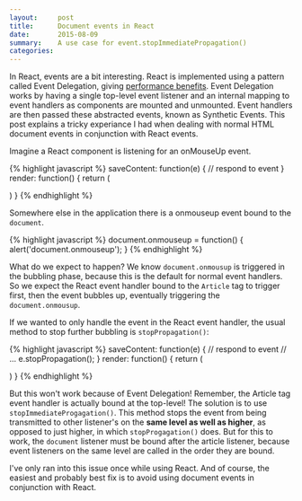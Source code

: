```yaml
---
layout:     post
title:      Document events in React
date:       2015-08-09
summary:    A use case for event.stopImmediatePropagation()
categories: 
---
```


In React, events are a bit interesting.  React is implemented using a pattern called Event Delegation, giving [performance benefits](http://davidwalsh.name/event-delegate).  Event Delegation works by having a single top-level event listener and an internal mapping to event handlers as components are mounted and unmounted.  Event handlers are then passed these abstracted events, known as Synthetic Events.  This post explains a tricky experiance I had when dealing with normal HTML document events in conjunction with React events.

Imagine a React component is listening for an onMouseUp event.

{% highlight javascript %}
    saveContent: function(e) {
        // respond to event
    }
    render: function() {
    	return (
    		<article onMouseUp={this.saveContent} />
        )
    }
{% endhighlight %}

Somewhere else in the application there is a onmouseup event bound to the `document`.

{% highlight javascript %}
    document.onmouseup = function() {
        alert('document.onmouseup');
    }
{% endhighlight %}

What do we expect to happen?  We know `document.onmousup` is triggered in the bubbling phase, because this is the default for normal event handlers.  So we expect the React event handler bound to the `Article` tag to trigger first, then the event bubbles up, eventually triggering the `document.onmousup`.

If we wanted to only handle the event in the React event handler, the usual method to stop further bubbling is `stopPropagation()`:

{% highlight javascript %}
    saveContent: function(e) {
        // respond to event
        // ...
    	e.stopPropagation();
    }
    render: function() {
        return (
            <article onMouseUp={this.saveContent} />
        )
    }
{% endhighlight %}

 But this won't work because of Event Delegation!  Remember, the Article tag event handler is actually bound at the top-level!  The solution is to use `stopImmediateProgagation()`.  This method stops the event from being transmitted to other listener's on the **same level as well as higher**, as opposed to just higher, in which `stopProgagation()` does.  But for this to work, the `document` listener must be bound after the article listener, because event listeners on the same level are called in the order they are bound.  

I've only ran into this issue once while using React.  And of course, the easiest and probably best fix is to avoid using document events in conjunction with React.
